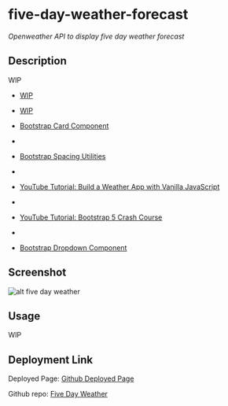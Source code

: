 # five-day-weather-forecast

*Openweather API to display five day weather forecast*
## Description


WIP


- [WIP](WIP)

- [WIP](WIP)

- [Bootstrap Card Component](https://getbootstrap.com/docs/5.0/components/card/)
- 
- [Bootstrap Spacing Utilities](https://getbootstrap.com/docs/5.0/utilities/spacing/)
- 
- [YouTube Tutorial: Build a Weather App with Vanilla JavaScript](https://www.youtube.com/watch?v=nGVoHEZojiQ)
- 
- [YouTube Tutorial: Bootstrap 5 Crash Course](https://www.youtube.com/watch?v=Jyvffr3aCp0)
- 
- [Bootstrap Dropdown Component](https://getbootstrap.com/docs/4.0/components/dropdowns/)


## Screenshot

![alt five day weather](WIP)

## Usage

WIP

## Deployment Link

Deployed Page: [Github Deployed Page](WIP)

Github repo: [Five Day Weather](https://github.com/Exo-MDR-CD2000/five-day-weather-forecast)
